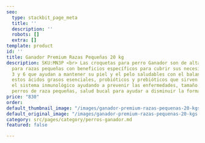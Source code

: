 ```yaml
---
seo:
  type: stackbit_page_meta
  title: ''
  description: ''
  robots: []
  extra: []
template: product
id: ''
title: Ganador Premium Razas Pequeñas 20 kg
description: SKU:MN3P <br> Las croquetas para perro Ganador son de alta calidad profesional
  para razas pequeñas con beneficios específicos para cubrir sus necesidades Omegas
  3 y 6 que ayudan a mantener su piel y el pelo saludables con el balance ideal de
  estos ácidos grasos esenciales, probióticos y prebióticos que sirven para fortalecer
  el sistema inmunológico ayudando a prevenir las enfermedades, tamaño Ideal para
  perros de raza pequeñas, salud bucal para ayudar a disminuir la formación de sarro.
price: "830"
order: 
default_thumbnail_image: "/images/ganador-premium-razas-pequenas-20-kgs.jpg"
default_original_image: "/images/ganador-premium-razas-pequenas-20-kgs.jpg"
category: src/pages/category/perros-ganador.md
featured: false

---
```

